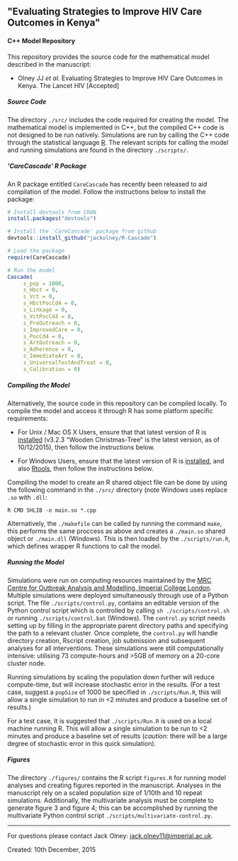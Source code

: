 ## "Evaluating Strategies to Improve HIV Care Outcomes in Kenya"
#### C++ Model Repository

This repository provides the source code for the mathematical model described in the manuscript:
- Olney JJ _et al._ Evaluating Strategies to Improve HIV Care Outcomes in Kenya. The Lancet HIV [Accepted]


#####  Source Code
The directory `./src/` includes the code required for creating the model. The mathematical model is implemented in C++, but the compiled C++ code is not designed to be run natively. Simulations are run by calling the C++ code through the statistical language [R](https://www.r-project.org/). The relevant scripts for calling the model and running simulations are found in the directory `./scripts/`.

##### 'CareCascade' R Package
An R package entitled `CareCascade` has recently been released to aid compilation of the model. Follow the instructions below to install the package:
```R
# Install devtools from CRAN
install.packages("devtools")

# Install the 'CareCascade' package from github
devtools::install_github("jackolney/R-Cascade")

# Load the package
require(CareCascade)

# Run the model
Cascade(
     s_pop = 1000,
     s_Hbct = 0,
     s_Vct = 0,
     s_HbctPocCd4 = 0,
     s_Linkage = 0,
     s_VctPocCd4 = 0,
     s_PreOutreach = 0,
     s_ImprovedCare = 0,
     s_PocCd4 = 0,
     s_ArtOutreach = 0,
     s_Adherence = 0,
     s_ImmediateArt = 0,
     s_UniversalTestAndTreat = 0,
     s_Calibration = 0)
```

##### Compiling the Model
Alternatively, the source code in this repository can be compiled locally. To compile the model and access it through R has some platform specific requirements:

- For Unix / Mac OS X Users, ensure that that latest version of R is [installed](https://cran.r-project.org/src/base/R-3/) (v3.2.3 "Wooden Christmas-Tree" is the latest version, as of 10/12/2015), then follow the instructions below.

- For Windows Users, ensure that the latest version of R is [installed](https://cran.r-project.org/bin/windows/base/), and also [Rtools](http://cran.r-project.org/bin/windows/Rtools/), then follow the instructions below.

Compiling the model to create an R shared object file can be done by using the following command in the `./src/` directory (note Windows uses replace `.so` with `.dll`:
```shell
R CMD SHLIB -o main.so *.cpp
````
Alternatively, the `./makefile` can be called by running the command `make`, this performs the same proccess as above and creates a `./main.so` shared object or `./main.dll` (Windows). This is then loaded by the `./scripts/run.R`, which defines wrapper R functions to call the model.

#####  Running the Model
Simulations were run on computing resources maintained by the [MRC Centre for Outbreak Analysis and Modelling, Imperial College London](https://www1.imperial.ac.uk/publichealth/departments/ide/outbreaks/). Multiple simulations were deployed simultaneously through use of a Python script. The file `./scripts/control.py`, contains an editable version of the Python control script which is controlled by calling `sh ./scripts/control.sh` or running `./scripts/control.bat` (Windows). The `control.py` script needs setting up by filling in the appropriate parent directory paths and specifying the path to a relevant cluster. Once complete, the `control.py` will handle directory creation, Rscript creation, job submission and subsequent analyses for all interventions. These simulations were still computationally intensive: utilising 73 compute-hours and >5GB of memory on a 20-core cluster node.

Running simulations by scaling the population down further will reduce compute-time, but will increase stochastic error in the results. (For a test case, suggest a `popSize` of 1000 be specified in `./scripts/Run.R`, this will allow a single simulation to run in <2 minutes and produce a baseline set of results.)

For a test case, It is suggested that `./scripts/Run.R` is used on a local machine running R. This will allow a single simulation to be run to <2 minutes and produce a baseline set of results (_caution:_ there will be a large degree of stochastic error in this quick simulation).

#####  Figures
The directory `./figures/` contains the R script `figures.R` for running model analyses and creating figures reported in the manuscript. Analyses in the manuscript rely on a scaled population size of 1/10th and 10 repeat simulations. Additionally, the multivariate analysis must be complete to generate figure 3 and figure 4; this can be accomplished by running the multivariate Python control script `./scripts/multivariate-control.py`.

---

For questions please contact Jack Olney: jack.olney11@imperial.ac.uk.

Created: 10th December, 2015
